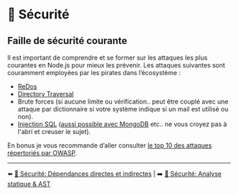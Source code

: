 # 🔐 Sécurité

## Faille de sécurité courante

Il est important de comprendre et se former sur les attaques les plus courantes en Node.js pour mieux les prévenir. Les attaques suivantes sont couramment employées par les pirates dans l’écosystème :

- [ReDos](https://medium.com/@liran.tal/node-js-pitfalls-how-a-regex-can-bring-your-system-down-cbf1dc6c4e02)
- [Directory Traversal](https://snyk.io/vuln/SNYK-JAVA-IOUNDERTOW-32074)
- Brute forces (si aucune limite ou vérification.. peut être couplé avec une attaque par dictionnaire si votre système indique si un mail est utilisé ou non).
- [Injection SQL](https://snyk.io/learn/sql-injection/) ([aussi possible avec MongoDB](https://blog.sqreen.com/mongodb-will-not-prevent-nosql-injections-in-your-node-js-app/) etc.. ne vous croyez pas à l'abri et creuser le sujet).

En bonus je vous recommande d’aller consulter [le top 10 des attaques répertoriés par OWASP](https://owasp.org/www-project-top-ten/).

---

⬅️ [🔐 Sécurité: Dépendances directes et indirectes](./dependances-directes-indirectes.md) |
➡️ [🔐 Sécurité: Analyse statique & AST](./analyse-statique-ast.md)

